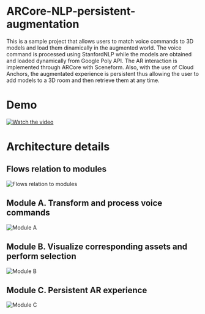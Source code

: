 # ARCore-NLP-persistent-augmentation

This is a sample project that allows users to match voice commands to 3D models and load them dinamically in the augmented world. The voice command is processed using StanfordNLP while the models are obtained and loaded dynamically from Google Poly API. The AR interaction is implemented through ARCore with Sceneform.
Also, with the use of Cloud Anchors, the augmentated experience is persistent thus allowing the user to add models to a 3D room and then retrieve them at any time.

# Demo
[![Watch the video](https://i.imgur.com/bF0KSn6.jpg)](https://streamable.com/sdjsec)

# Architecture details

## Flows relation to modules
![Flows relation to modules](https://i.imgur.com/HDJ6i1u.jpg)

## Module A. Transform and process voice commands
![Module A](https://i.imgur.com/zO0qFXx.jpg)

## Module B. Visualize corresponding assets and perform selection
![Module B](https://i.imgur.com/EdDAeld.jpg)

## Module C. Persistent AR experience
![Module C](https://i.imgur.com/91mkiZs.jpg)

